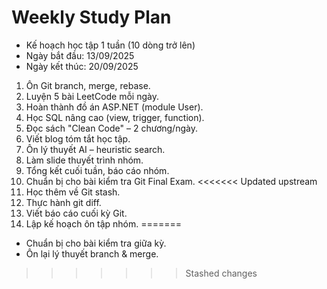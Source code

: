 
# Weekly Study Plan

- Kế hoạch học tập 1 tuần (10 dòng trở lên)
- Ngày bắt đầu: 13/09/2025
- Ngày kết thúc: 20/09/2025

1. Ôn Git branch, merge, rebase.
2. Luyện 5 bài LeetCode mỗi ngày.
3. Hoàn thành đồ án ASP.NET (module User).
4. Học SQL nâng cao (view, trigger, function).
5. Đọc sách "Clean Code" – 2 chương/ngày.
6. Viết blog tóm tắt học tập.
7. Ôn lý thuyết AI – heuristic search.
8. Làm slide thuyết trình nhóm.
9. Tổng kết cuối tuần, báo cáo nhóm.
10. Chuẩn bị cho bài kiểm tra Git Final Exam.
<<<<<<< Updated upstream
11. Học thêm về Git stash.
12. Thực hành git diff.
13. Viết báo cáo cuối kỳ Git.
14. Lập kế hoạch ôn tập nhóm.
=======
- Chuẩn bị cho bài kiểm tra giữa kỳ.
- Ôn lại lý thuyết branch & merge.
>>>>>>> Stashed changes
